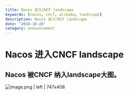 ```yaml
---
title: Nacos 进入CNCF landscape
keywords: [nacos, cncf, alibaba, landscape]
description: Nacos 进入CNCF landscape
date: "2018-10-28"
category: announcement
---
```


# Nacos 进入CNCF landscape
## Nacos 被CNCF 纳入landscape大图。

![image.png | left | 747x408](https://cdn.nlark.com/lark/0/2018/png/11189/1540738282849-61e2022a-46a9-4d81-ae16-6d6f0515450b.png "")

